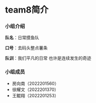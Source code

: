 # team8简介

### 小组介绍

**队名**：日常摸鱼队

**口号**：去码头整点薯条

**队训**：我们平凡的日常 也许是连续发生的奇迹

### 小组成员

- 房向南（2022201560）
- 徐耀文（2022201370）
- 王鲲翔（2022201253） 

